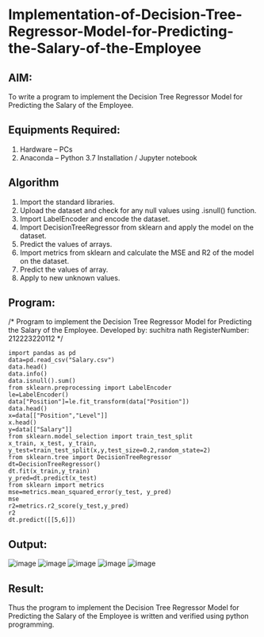 # Implementation-of-Decision-Tree-Regressor-Model-for-Predicting-the-Salary-of-the-Employee

## AIM:
To write a program to implement the Decision Tree Regressor Model for Predicting the Salary of the Employee.

## Equipments Required:
1. Hardware – PCs
2. Anaconda – Python 3.7 Installation / Jupyter notebook

## Algorithm
1. Import the standard libraries.
2. Upload the dataset and check for any null values using .isnull() function.
3. Import LabelEncoder and encode the dataset.
4. Import DecisionTreeRegressor from sklearn and apply the model on the dataset.
5. Predict the values of arrays.
6. Import metrics from sklearn and calculate the MSE and R2 of the model on the dataset.
7. Predict the values of array.
8. Apply to new unknown values.

## Program:
/*
Program to implement the Decision Tree Regressor Model for Predicting the Salary of the Employee.
Developed by: suchitra nath
RegisterNumber:  212223220112
*/
```
import pandas as pd
data=pd.read_csv("Salary.csv")
data.head()
data.info()
data.isnull().sum()
from sklearn.preprocessing import LabelEncoder
le=LabelEncoder()
data["Position"]=le.fit_transform(data["Position"])
data.head()
x=data[["Position","Level"]]
x.head()
y=data[["Salary"]]
from sklearn.model_selection import train_test_split
x_train, x_test, y_train, y_test=train_test_split(x,y,test_size=0.2,random_state=2)
from sklearn.tree import DecisionTreeRegressor
dt=DecisionTreeRegressor()
dt.fit(x_train,y_train)
y_pred=dt.predict(x_test)
from sklearn import metrics
mse=metrics.mean_squared_error(y_test, y_pred)
mse
r2=metrics.r2_score(y_test,y_pred)
r2
dt.predict([[5,6]])
```

## Output:
![image](https://github.com/user-attachments/assets/8a24e097-33ac-455d-b06b-db03e6bc03ee)
![image](https://github.com/user-attachments/assets/c02d80ab-ccdd-401e-bc64-0d0f77605b1b)
![image](https://github.com/user-attachments/assets/80cd5f2c-aaba-48a5-8a58-991184f82493)
![image](https://github.com/user-attachments/assets/795e8267-dad6-447b-8fa7-e6bc817a80c2)
![image](https://github.com/user-attachments/assets/afa28a0b-3241-4686-96c4-f82d3615c801)


## Result:
Thus the program to implement the Decision Tree Regressor Model for Predicting the Salary of the Employee is written and verified using python programming.
